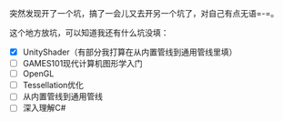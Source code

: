 突然发现开了一个坑，搞了一会儿又去开另一个坑了，对自己有点无语=-=。

这个地方放坑，可以知道我还有什么坑没填：

- [x] UnityShader（有部分我打算在从内置管线到通用管线里填）
- [ ] GAMES101现代计算机图形学入门
- [ ] OpenGL
- [ ] Tessellation优化
- [ ] 从内置管线到通用管线
- [ ] 深入理解C#